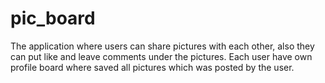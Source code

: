 # pic_board
The application where users can share pictures with each other,  also they can put like and  leave comments under the pictures.  Each user have own profile board where saved all pictures which was posted by the user.
